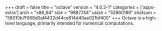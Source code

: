+++
draft = false
title = "octave"
version = "4.0.3-1"
categories = ['apps-extra']
arch = "x86_64"
size = "9887744"
usize = "52860189"
sha1sum = "58010b7f068d0af4432d44ce814d40ae021bf400"
+++
Octave is a high-level language, primarily intended for numerical computations.